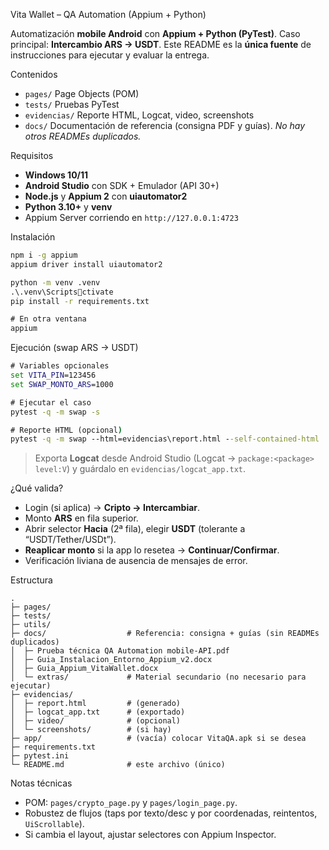 Vita Wallet – QA Automation (Appium + Python)

Automatización **mobile Android** con **Appium + Python (PyTest)**. Caso principal: **Intercambio ARS → USDT**.
Este README es la **única fuente** de instrucciones para ejecutar y evaluar la entrega.

Contenidos
- `pages/` Page Objects (POM)
- `tests/` Pruebas PyTest
- `evidencias/` Reporte HTML, Logcat, video, screenshots
- `docs/` Documentación de referencia (consigna PDF y guías). *No hay otros READMEs duplicados.*

Requisitos
- **Windows 10/11**
- **Android Studio** con SDK + Emulador (API 30+)
- **Node.js** y **Appium 2** con **uiautomator2**
- **Python 3.10+** y **venv**
- Appium Server corriendo en `http://127.0.0.1:4723`

Instalación
```cmd
npm i -g appium
appium driver install uiautomator2

python -m venv .venv
.\.venv\Scriptsctivate
pip install -r requirements.txt

# En otra ventana
appium
```

 Ejecución (swap ARS → USDT)
```cmd
# Variables opcionales
set VITA_PIN=123456
set SWAP_MONTO_ARS=1000

# Ejecutar el caso
pytest -q -m swap -s

# Reporte HTML (opcional)
pytest -q -m swap --html=evidencias\report.html --self-contained-html
```
> Exporta **Logcat** desde Android Studio (Logcat → `package:<package> level:V`) y guárdalo en `evidencias/logcat_app.txt`.

¿Qué valida?
- Login (si aplica) → **Cripto → Intercambiar**.
- Monto **ARS** en fila superior.
- Abrir selector **Hacia** (2ª fila), elegir **USDT** (tolerante a “USDT/Tether/USDt”).  
- **Reaplicar monto** si la app lo resetea → **Continuar/Confirmar**.
- Verificación liviana de ausencia de mensajes de error.

Estructura
```
.
├─ pages/
├─ tests/
├─ utils/
├─ docs/                  # Referencia: consigna + guías (sin READMEs duplicados)
│  ├─ Prueba técnica QA Automation mobile-API.pdf
│  ├─ Guia_Instalacion_Entorno_Appium_v2.docx
│  ├─ Guia_Appium_VitaWallet.docx
│  └─ extras/             # Material secundario (no necesario para ejecutar)
├─ evidencias/
│  ├─ report.html         # (generado)
│  ├─ logcat_app.txt      # (exportado)
│  ├─ video/              # (opcional)
│  └─ screenshots/        # (si hay)
├─ app/                   # (vacía) colocar VitaQA.apk si se desea
├─ requirements.txt
├─ pytest.ini
└─ README.md              # este archivo (único)
```

Notas técnicas
- POM: `pages/crypto_page.py` y `pages/login_page.py`.
- Robustez de flujos (taps por texto/desc y por coordenadas, reintentos, `UiScrollable`).
- Si cambia el layout, ajustar selectores con Appium Inspector.

